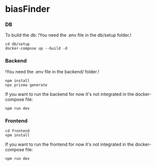 # biasFinder

### DB

To build the db:
!You need the .env file in the db/setup folder.!
```
cd db/setup
docker-compose up --build -d
```
### Backend

!You need the .env file in the backend/ folder.!
```
npm install
npx prisma generate
```

If you want to run the backend for now it's not integrated in the docker-compose file:
```
npm run dev
```

### Frontend

```
cd frontend
npm install
```
If you want to run the frontend for now it's not integrated in the docker-compose file:
```
npm run dev
```